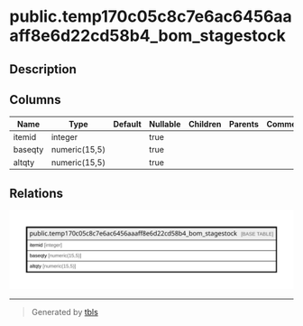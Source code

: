 # public.temp170c05c8c7e6ac6456aaaff8e6d22cd58b4_bom_stagestock

## Description

## Columns

| Name | Type | Default | Nullable | Children | Parents | Comment |
| ---- | ---- | ------- | -------- | -------- | ------- | ------- |
| itemid | integer |  | true |  |  |  |
| baseqty | numeric(15,5) |  | true |  |  |  |
| altqty | numeric(15,5) |  | true |  |  |  |

## Relations

![er](public.temp170c05c8c7e6ac6456aaaff8e6d22cd58b4_bom_stagestock.svg)

---

> Generated by [tbls](https://github.com/k1LoW/tbls)
